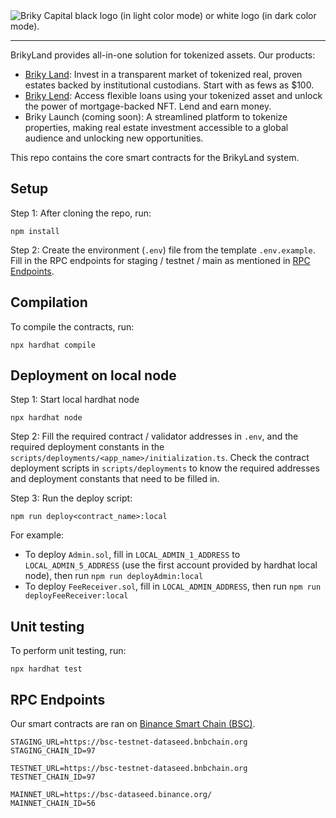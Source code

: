 <picture>
  <source media="(prefers-color-scheme: dark)" srcset="img/logo-night.svg">
  <source media="(prefers-color-scheme: light)" srcset="img/logo-day.svg">
  <img alt="Briky Capital black logo (in light color mode) or white logo (in dark color mode)." src="https://user-images.githubusercontent.com/25423296/163456779-a8556205-d0a5-45e2-ac17-42d089e3c3f8.png">
</picture>

---

BrikyLand provides all-in-one solution for tokenized assets. Our products:
- [Briky Land](https://brikyland.com/): Invest in a transparent market of tokenized real, proven estates backed by institutional custodians. Start with as fews as $100.
- [Briky Lend](https://testnet.brikylend.com/): Access flexible loans using your tokenized asset and unlock the power of mortgage-backed NFT. Lend and earn money.
- Briky Launch (coming soon): A streamlined platform to tokenize properties, making real estate investment accessible to a global audience and unlocking new opportunities.

This repo contains the core smart contracts for the BrikyLand system. 

## Setup

Step 1: After cloning the repo, run:

``` 
npm install
```

Step 2: Create the environment (`.env`) file from the template `.env.example`. Fill in the RPC endpoints for staging / testnet / main as mentioned in [RPC Endpoints](#rpc_endpoints).


## Compilation

To compile the contracts, run:

``` 
npx hardhat compile
```

## Deployment on local node

Step 1: Start local hardhat node

```
npx hardhat node
```

Step 2: Fill the required contract / validator addresses in `.env`, and the required deployment constants in the `scripts/deployments/<app_name>/initialization.ts`. Check the contract deployment scripts in `scripts/deployments` to know the required addresses and deployment constants that need to be filled in.

Step 3: Run the deploy script:

```
npm run deploy<contract_name>:local
```

For example:
- To deploy `Admin.sol`, fill in `LOCAL_ADMIN_1_ADDRESS` to `LOCAL_ADMIN_5_ADDRESS` (use the first account provided by hardhat local node), then run `npm run deployAdmin:local`
- To deploy `FeeReceiver.sol`, fill in `LOCAL_ADMIN_ADDRESS`, then run `npm run deployFeeReceiver:local`

## Unit testing

To perform unit testing, run:

```
npx hardhat test
```

## <a name="rpc_endpoints"></a>RPC Endpoints

Our smart contracts are ran on [Binance Smart Chain (BSC)](https://www.bnbchain.org/en/bnb-smart-chain).

```
STAGING_URL=https://bsc-testnet-dataseed.bnbchain.org
STAGING_CHAIN_ID=97

TESTNET_URL=https://bsc-testnet-dataseed.bnbchain.org
TESTNET_CHAIN_ID=97

MAINNET_URL=https://bsc-dataseed.binance.org/
MAINNET_CHAIN_ID=56
```
